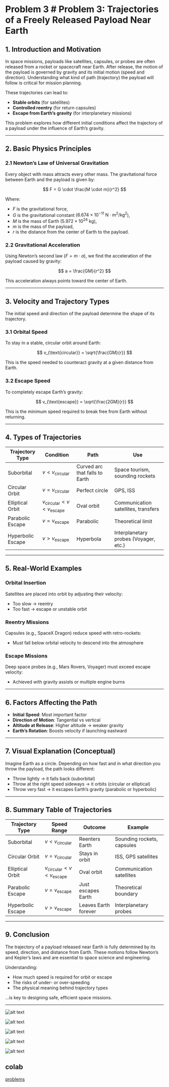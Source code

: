# Problem 3  # Problem 3: Trajectories of a Freely Released Payload Near Earth

## 1. Introduction and Motivation

In space missions, payloads like satellites, capsules, or probes are often released from a rocket or spacecraft near Earth. After release, the motion of the payload is governed by gravity and its initial motion (speed and direction). Understanding what kind of path (trajectory) the payload will follow is critical for mission planning.

These trajectories can lead to:

- **Stable orbits** (for satellites)
- **Controlled reentry** (for return capsules)
- **Escape from Earth’s gravity** (for interplanetary missions)

This problem explores how different initial conditions affect the trajectory of a payload under the influence of Earth’s gravity.

---

## 2. Basic Physics Principles

### 2.1 Newton’s Law of Universal Gravitation

Every object with mass attracts every other mass. The gravitational force between Earth and the payload is given by:

$$
F = G \cdot \frac{M \cdot m}{r^2}
$$

Where:

- $F$ is the gravitational force,  
- $G$ is the gravitational constant ($6.674 \times 10^{-11}\ \text{N} \cdot \text{m}^2/\text{kg}^2$),  
- $M$ is the mass of Earth ($5.972 \times 10^{24}$ kg),  
- $m$ is the mass of the payload,  
- $r$ is the distance from the center of Earth to the payload.

### 2.2 Gravitational Acceleration

Using Newton’s second law ($F = m \cdot a$), we find the acceleration of the payload caused by gravity:

$$
a = \frac{GM}{r^2}
$$

This acceleration always points toward the center of Earth.

---

## 3. Velocity and Trajectory Types

The initial speed and direction of the payload determine the shape of its trajectory.

### 3.1 Orbital Speed

To stay in a stable, circular orbit around Earth:

$$
v_{\text{circular}} = \sqrt{\frac{GM}{r}}
$$

This is the speed needed to counteract gravity at a given distance from Earth.

### 3.2 Escape Speed

To completely escape Earth’s gravity:

$$
v_{\text{escape}} = \sqrt{\frac{2GM}{r}}
$$

This is the minimum speed required to break free from Earth without returning.

---

## 4. Types of Trajectories

| Trajectory Type     | Condition                            | Path                           | Use                                      |
|---------------------|---------------------------------------|--------------------------------|-------------------------------------------|
| Suborbital          | $v < v_{\text{circular}}$            | Curved arc that falls to Earth | Space tourism, sounding rockets           |
| Circular Orbit      | $v = v_{\text{circular}}$            | Perfect circle                 | GPS, ISS                                  |
| Elliptical Orbit    | $v_{\text{circular}} < v < v_{\text{escape}}$ | Oval orbit                     | Communication satellites, transfers       |
| Parabolic Escape    | $v = v_{\text{escape}}$              | Parabolic                      | Theoretical limit                         |
| Hyperbolic Escape   | $v > v_{\text{escape}}$              | Hyperbola                      | Interplanetary probes (Voyager, etc.)     |

---

## 5. Real-World Examples

### Orbital Insertion

Satellites are placed into orbit by adjusting their velocity:

- Too slow → reentry  
- Too fast → escape or unstable orbit

### Reentry Missions

Capsules (e.g., SpaceX Dragon) reduce speed with retro-rockets:

- Must fall below orbital velocity to descend into the atmosphere

### Escape Missions

Deep space probes (e.g., Mars Rovers, Voyager) must exceed escape velocity:

- Achieved with gravity assists or multiple engine burns

---

## 6. Factors Affecting the Path

- **Initial Speed**: Most important factor
- **Direction of Motion**: Tangential vs vertical
- **Altitude at Release**: Higher altitude → weaker gravity
- **Earth’s Rotation**: Boosts velocity if launching eastward

---

## 7. Visual Explanation (Conceptual)

Imagine Earth as a circle. Depending on how fast and in what direction you throw the payload, the path looks different:

- Throw lightly → it falls back (suborbital)  
- Throw at the right speed sideways → it orbits (circular or elliptical)  
- Throw very fast → it escapes Earth’s gravity (parabolic or hyperbolic)

---

## 8. Summary Table of Trajectories

| Trajectory Type     | Speed Range                                  | Outcome                | Example                          |
|---------------------|-----------------------------------------------|------------------------|----------------------------------|
| Suborbital          | $v < v_{\text{circular}}$                    | Reenters Earth         | Sounding rockets, capsules       |
| Circular Orbit      | $v = v_{\text{circular}}$                    | Stays in orbit         | ISS, GPS satellites              |
| Elliptical Orbit    | $v_{\text{circular}} < v < v_{\text{escape}}$ | Oval orbit             | Communication satellites         |
| Parabolic Escape    | $v = v_{\text{escape}}$                      | Just escapes Earth     | Theoretical boundary             |
| Hyperbolic Escape   | $v > v_{\text{escape}}$                      | Leaves Earth forever   | Interplanetary probes            |

---

## 9. Conclusion

The trajectory of a payload released near Earth is fully determined by its speed, direction, and distance from Earth. These motions follow Newton’s and Kepler’s laws and are essential to space science and engineering.

Understanding:

- How much speed is required for orbit or escape
- The risks of under- or over-speeding
- The physical meaning behind trajectory types

…is key to designing safe, efficient space missions.

---

![alt text](image-5.png)

![alt text](image-6.png)

![alt text](image-7.png)

![alt text](image-8.png)

![alt text](image-9.png)



## colab 

[problems](https://colab.research.google.com/drive/1iBWUYRk0QN1CEQ_U9ZlV32IZq9PVSaLw?usp=sharing)
